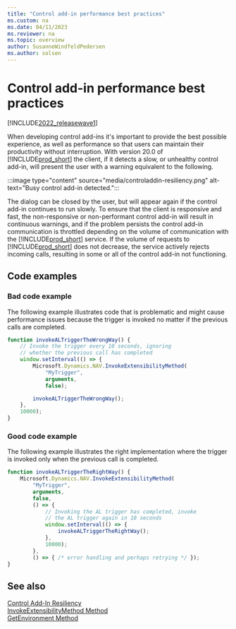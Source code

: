 ```yaml
---
title: "Control add-in performance best practices"
ms.custom: na
ms.date: 04/11/2023
ms.reviewer: na
ms.topic: overview
author: SusanneWindfeldPedersen
ms.author: solsen
---
```


# Control add-in performance best practices

[!INCLUDE[2022_releasewave1](../includes/2022_releasewave1.md)]

When developing control add-ins it's important to provide the best possible experience, as well as performance so that users can maintain their productivity without interruption. With version 20.0 of [!INCLUDE[prod_short](../includes/prod_short.md)] the client, if it detects a slow, or unhealthy control add-in, will present the user with a warning equivalent to the following.

:::image type="content" source="media/controladdin-resiliency.png" alt-text="Busy control add-in detected.":::

The dialog can be closed by the user, but will appear again if the control add-in continues to run slowly. To ensure that the client is responsive and fast, the non-responsive or non-performant control add-in will result in continuous warnings, and if the problem persists the control add-in communication is throttled depending on the volume of communication with the [!INCLUDE[prod_short](../includes/prod_short.md)] service​. If the volume of requests to [!INCLUDE[prod_short](../includes/prod_short.md)] does not decrease, the service actively rejects incoming calls, resulting in some or all of the control add-in not functioning.

## Code examples

### Bad code example

The following example illustrates code that is problematic and might cause performance issues because the trigger is invoked no matter if the previous calls are completed.

```javascript
function invokeALTriggerTheWrongWay() {
    // Invoke the trigger every 10 seconds, ignoring 
    // whether the previous call has completed
    window.setInterval(() => {
        Microsoft.Dynamics.NAV.InvokeExtensibilityMethod(
            "MyTrigger",
            arguments,
            false);

        invokeALTriggerTheWrongWay();
    }, 
    10000);
}
```

### Good code example

The following example illustrates the right implementation where the trigger is invoked only when the previous call is completed.

```javascript
function invokeALTriggerTheRightWay() {
    Microsoft.Dynamics.NAV.InvokeExtensibilityMethod(
        "MyTrigger",
        arguments,
        false,
        () => {
            // Invoking the AL trigger has completed, invoke
            // the AL trigger again in 10 seconds
            window.setInterval(() => {
                invokeALTriggerTheRightWay();
            },
            10000);
        },
        () => { /* error handling and perhaps retrying */ });
}
```

## See also

[Control Add-In Resiliency](/dynamics365/business-central/across-controladdin-resiliency) <!-- link to app doc -->  
[InvokeExtensibilityMethod Method](methods/devenv-invokeextensibility-method.md)  
[GetEnvironment Method](methods/devenv-getenvironment-method.md)
